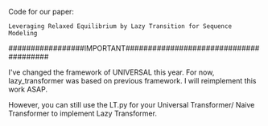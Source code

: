 Code for our paper:


    Leveraging Relaxed Equilibrium by Lazy Transition for Sequence Modeling


#################IMPORTANT#######################################

I've changed the framework of UNIVERSAL this year. For now, lazy_transformer was based on previous framework. I will reimplement this work ASAP. 


However, you can still use the LT.py for your Universal Transformer/ Naive Transformer to implement Lazy Transformer.
